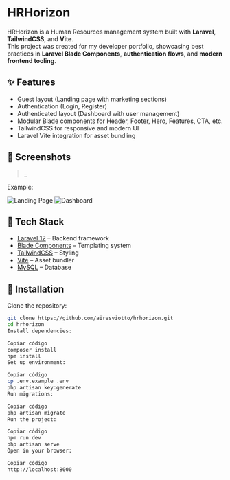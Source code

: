# HRHorizon

HRHorizon is a Human Resources management system built with **Laravel**, **TailwindCSS**, and **Vite**.  
This project was created for my developer portfolio, showcasing best practices in **Laravel Blade Components**, **authentication flows**, and **modern frontend tooling**.

## ✨ Features

- Guest layout (Landing page with marketing sections)
- Authentication (Login, Register)
- Authenticated layout (Dashboard with user management)
- Modular Blade components for Header, Footer, Hero, Features, CTA, etc.
- TailwindCSS for responsive and modern UI
- Laravel Vite integration for asset bundling

## 📸 Screenshots

> _  

Example:

![Landing Page](docs/screenshots/landing.png)
![Dashboard](docs/screenshots/dashboard.png)

## 🚀 Tech Stack

- [Laravel 12](https://laravel.com/) – Backend framework
- [Blade Components](https://laravel.com/docs/blade) – Templating system
- [TailwindCSS](https://tailwindcss.com/) – Styling
- [Vite](https://vitejs.dev/) – Asset bundler
- [MySQL](https://www.mysql.com/) – Database

## 🔧 Installation

Clone the repository:

```bash
git clone https://github.com/airesviotto/hrhorizon.git
cd hrhorizon
Install dependencies:

Copiar código
composer install
npm install
Set up environment:

Copiar código
cp .env.example .env
php artisan key:generate
Run migrations:

Copiar código
php artisan migrate
Run the project:

Copiar código
npm run dev
php artisan serve
Open in your browser:

Copiar código
http://localhost:8000
